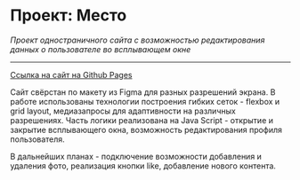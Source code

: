 # Проект: Место

*Проект одностраничного сайта с возможностью редактирования данных о пользователе во всплывающем окне*
***

 [Ссылка на сайт на Github Pages](https://ksenia-ling.github.io/mesto/index.html)

Сайт свёрстан по макету из Figma для разных разрешений экрана.
В работе использованы технологии построения гибких сеток - flexbox и grid layout, медиазапросы для адаптивности на различных разрешениях. 
Часть логики реализована на Java Script - открытие и закрытие всплывающего окна, возможность редактирования профиля пользователя.

В дальнейших планах - подключение возможности добавления и удаления фото, реализация кнопки like, добавление нового контента.
